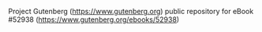 Project Gutenberg (https://www.gutenberg.org) public repository for
eBook #52938 (https://www.gutenberg.org/ebooks/52938)
